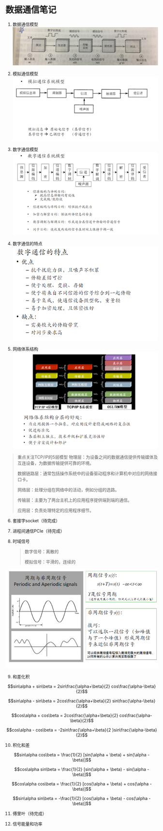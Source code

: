 # 数据通信笔记

1. 数据通信模型
  ![数据通信模型](/image/数据通信模型.png)

2. 模拟通信模型
  ![模拟通信模型](/image/模拟通信模型.png)

3. 数字通信模型
  ![数字通信模型](/image/数字通信模型.png)

4. 数字通信的特点
  ![数字通信的特点](/image/数字通信的特点.png)

5. 网络体系结构
  ![网络层次结构](/image/网络层次结构.png)
  >重点关注TCP/IP的5层模型
  > 物理层：为设备之间的数据通信提供传输媒体及互连设备，为数据传输提供可靠的环境。
  >
  > 数据链路层：通常包括操作系统中的设备驱动程序和计算机中对应的网络接口卡。
  >
  > 网络层：处理分组在网络中的活动，例如分组的选路。
  >
  > 传输层：主要为了两台主机上的应用程序提供端到端的通信。
  >
  > 应用层：负责处理特定的应用程序细节。

6. 套接字socket（待完成）

7. 进程间通信PCIe（待完成）

8. 时域信号

   > 数字信号：离散的
   >
   > 模拟信号：平滑的，连续的

![时域信号](/image/时域信号.png)

9. 和差化积

  $$sin\alpha + sin\beta = 2sin\frac{\alpha+\beta}{2} cos\frac{\alpha-\beta}{2}$$

  $$sin\alpha - sin\beta = 2cos\frac{\alpha+\beta}{2} sin\frac{\alpha-\beta}{2}$$

  $$cos\alpha + cos\beta = 2cos\frac{\alpha+\beta}{2} cos\frac{\alpha-\beta}{2}$$

  $$cos\alpha - cos\beta = -2sin\frac{\alpha+\beta}{2 }sin\frac{\alpha-\beta}{2}$$

10. 积化和差

   $$sin\alpha cos\beta = \frac{1}{2} [sin(\alpha + \beta) + sin(\alpha - \beta)]$$

   $$cos\alpha sin\beta = \frac{1}{2} [sin(\alpha + \beta) - sin(\alpha - \beta)]$$

   $$cos\alpha cos\beta = \frac{1}{2} [cos(\alpha + \beta) + cos(\alpha - \beta)]$$

   $$sin\alpha sin\beta = -\frac{1}{2} [cos(\alpha + \beta) - cos(\alpha - \beta)]$$

11. 傅里叶（待完成）

12. 信号能量和功率